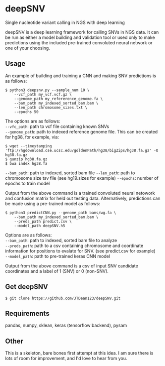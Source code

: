 # deepSNV
Single nucleotide variant calling in NGS with deep learning

deepSNV is a deep learning framework for calling SNVs in NGS data.  It can be run as either a model building and validation tool or used only to make predictions using the included pre-trained convoluted neural network or one of your choosing.  
  
## Usage  
An example of building and training a CNN and making SNV predictions is as follows:

```
$ python3 deepsnv.py --sample_num 10 \
    --vcf_path my_vcf.vcf.gz \
    --genome_path my_refererence_genome.fa \
    --bam_path my_indexed_sorted_bam.bam \
    --len_path chromosome_sizes.txt \
    --epochs 50
```

The options are as follows:  
```--vfc_path```:  path to vcf file containing known SNVs   
```--genome_path```:  path to indexed reference genome file. This can be created for hg38, for example, via:
```
$ wget --timestamping 'ftp://hgdownload.cse.ucsc.edu/goldenPath/hg38/bigZips/hg38.fa.gz' -O hg38.fa.gz  
$ gunzip hg38.fa.gz   
$ bwa index hg38.fa
```   

```--bam_path```:  path to indexed, sorted bam file
```--len_path```:  path to chromosome size tsv file (see hg19.sizes for example)
```--epochs```:  number of epochs to train model   
  
Output from the above command is a trained convoluted neural netowork and confusion matrix for held out testing data.  Alternatively, predictions can be made using a pre-trained model as follows:  

```
$ python3 predictCNN.py --genome_path bams/wg.fa \
    --bam_path my_indexed_sorted_bam.bam \
    --preds_path predict.csv \
    --model_path deepSNV.h5

```  

Options are as follows:   
```--bam_path```:  path to indexed, sorted bam file to analyze  
```--preds_path```:  path to a csv containing chromosome and coordinate information for positions to evalate for SNV.  (see predict.csv for example)  
```--model_path```:  path to pre-trained keras CNN model   

Output from the above command is a csv of input SNV candidate coordinates and a label of 1 (SNV) or 0 (non-SNV).   


## Get deepSNV  
  
```$ git clone https://github.com/JTDean123/deepSNV.git```

## Requirements  
  
pandas, numpy, sklean, keras (tensorflow backend), pysam
  
## Other  
  
This is a skeleton, bare bones first attempt at this idea.  I am sure there is lots of room for improvement, and I'd love to hear from you.




